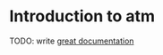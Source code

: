 # Introduction to atm

TODO: write [great documentation](http://jacobian.org/writing/what-to-write/)
